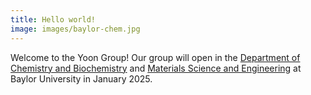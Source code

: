 ```yaml
---
title: Hello world!
image: images/baylor-chem.jpg
---
```


Welcome to the Yoon Group! Our group will open in the [Department of Chemistry and Biochemistry](https://chemistry.artsandsciences.baylor.edu/) and [Materials Science and Engineering](https://graduate.baylor.edu/materialsphd) at Baylor University in January 2025.
